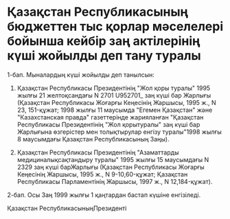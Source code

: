 # Қазақстан Республикасының бюджеттен тыс қорлар мәселелері бойынша кейбір заң актілерінің күші жойылды деп тану туралы

1-бап. Мыналардың күші жойылды деп танылсын:

1. Қазақстан Республикасы Президентінің "Жол қоры туралы" 1995 жылғы 21 желтоқсандағы N 2701 U952701_ заң күші бар Жарлығы (Қазақстан Республикасы Жоғарғы Кеңесінің Жаршысы, 1995 ж., N 23, 151-құжат; 1998 жылғы 11 маусымда "Егемен Қазақстан" және "Казахстанская правда" газеттерінде жарияланған "Қазақстан Республикасы Президентінің "Жол қорытуралы" заң күші бар Жарлығына өзгерістер мен толықтырулар енгізу туралы"1998 жылғы 8 маусымдағы Қазақстан Республикасының Заңы).

2. Қазақстан Республикасы Президентінің "Азаматтарды медициналықсақтандыру туралы" 1995 жылғы 15 маусымдағы N 2329 заң күші барЖарлығы (Қазақстан Республикасы Жоғарғы Кеңесінің Жаршысы, 1995 ж., N 9-10,60-құжат; Қазақстан Республикасы Парламентінің Жаршысы, 1997 ж., N 12,184-құжат).

2-бап. Осы Заң 1999 жылғы 1 қаңтардан бастап күшіне енгізіледі.

Қазақстан РеспубликасыныңПрезиденті

